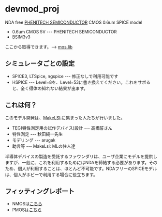 # devmod_proj
NDA free [PHENITECH SEMICONDUCTOR](https://www.phenitec.co.jp/en/) CMOS 0.6um SPICE model

- 0.6um CMOS 5V --- PHENITECH SEMICONDUCTOR
- BSIM3v3

ここから取得できます。--> [mos.lib](https://raw.githubusercontent.com/arugak/devmod_proj/master/test/mos.lib)

## シミュレータごとの設定
- SPICE3, LTSpice, ngspice --- 修正なしで利用可能です
- HSPICE --- Level=8を、Level=53に書き換えてください。これをサボると、全く得体の知れない結果が出ます。

## これは何？
このモデル開発は、[MakeLSI:](http://ifdl.jp/make_lsi/)に集まった人たちが行いました。

- TEG(特性測定用の試作デバイス)設計 --- 高橋誓さん
- 特性測定 --- 秋田純一先生
- モデリング --- arugak
- 助言等 --- MakeLsi: MLの住人達

半導体デバイスの製造を受託するファウンダリは、ユーザ企業にモデルを提供しますが、一般に、これを利用するためにはNDAを締結する必要があります。そのため、個人が利用することは、ほとんど不可能です。NDAフリーのSPICEモデルは、個人がホビーで利用する場合に役立ちます。

## フィッティングレポート
- NMOSは[こちら](https://1drv.ms/f/s!Ap5iDg6OrBeipnSHQE7cAM02zFWO)
- PMOSは[こちら](ttps://1drv.ms/f/s!Ap5iDg6OrBeipwnv4X3Gim7kBCFG)
